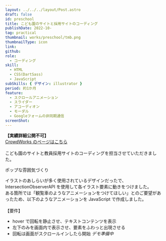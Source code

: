 ```yaml
---
layout: ../../../layout/Post.astro
draft: false
id: preschool
title: こども園のサイトと採用サイトのコーディング
publishDate: 2022-10-
tag: practical
thumbnail: works/preschool/tmb.png
thumbnailType: icon
link:
github:
role:
  - コーディング
skill:
  - HTML
  - CSS(DartSass)
  - JavaScript
subSkills: { デザイン: illustrator }
period: 約1か月
feature:
  - スクロールアニメーション
  - スライダー
  - アコーディオン
  - モーダル
  - Googleフォームの非同期通信
screenShot:
---
```


**【実績詳細公開不可】**  
<a class="bl_entry_blankLink" href='https://crowdworks.jp/public/employees/2210160' target="_blank" rel="noopener noreferrer">
CrowdWorks のページはこちら
</a>  
<br />
こども園のサイトと教員採用サイトのコーディングを担当させていただきました。

<p class="bl_entry_pointText">ポップな雰囲気づくり</p>

イラストのあしらいが多く使用されているデザインだったで、IntersectionObserverAPI を使用して各イラスト要素に動きをつけました。  
ある箇所では「観覧車のようなアニメーションをつけてほしい」とのご要望があったため、以下のようなアニメーションを JavaScript で作成しました。  
<br />
【要件】

- hover で回転を静止させ、テキストコンテンツを表示
- 左下のみを画面内で表示させ、要素をふわっと出現させる
- 回転は画面がスクロールインしたら開始
  _デモ準備中_

